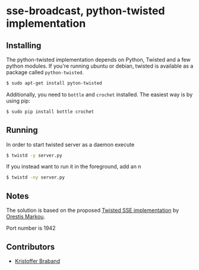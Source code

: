 # sse-broadcast, python-twisted implementation

## Installing

The python-twisted implementation depends on Python, Twisted and a few python modules. If you're running ubuntu or debian, twisted is available as a package called `python-twisted`.

```bash
$ sudo apt-get install pyton-twisted
```

Additionally, you need to `bottle` and `crochet` installed. The easiest way is by using pip:

```bash
$ sudo pip install bottle crochet
```

## Running

In order to start twisted server as a daemon execute

```bash
$ twistd -y server.py
```

If you instead want to run it in the foreground, add an n

```bash
$ twistd -ny server.py
```

## Notes

The solution is based on the proposed [Twisted SSE implementation](http://orestis.gr/blog/2014/02/03/wsgi-twisted-and-server-sent-events/) by [Orestis Markou](https://gist.github.com/orestis).

Port number is 1942

## Contributors

- [Kristoffer Braband](https://github.com/kbrabrand)
